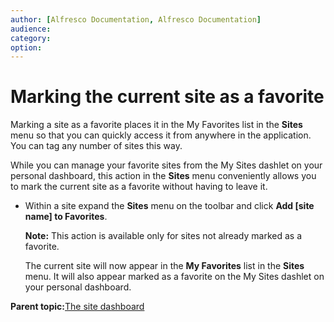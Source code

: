 ```yaml
---
author: [Alfresco Documentation, Alfresco Documentation]
audience: 
category: 
option: 
---
```


# Marking the current site as a favorite

Marking a site as a favorite places it in the My Favorites list in the **Sites** menu so that you can quickly access it from anywhere in the application. You can tag any number of sites this way.

While you can manage your favorite sites from the My Sites dashlet on your personal dashboard, this action in the **Sites** menu conveniently allows you to mark the current site as a favorite without having to leave it.

-   Within a site expand the **Sites** menu on the toolbar and click **Add \[site name\] to Favorites**.

    **Note:** This action is available only for sites not already marked as a favorite.

    The current site will now appear in the **My Favorites** list in the **Sites** menu. It will also appear marked as a favorite on the My Sites dashlet on your personal dashboard.


**Parent topic:**[The site dashboard](../concepts/site-using-2.md)

